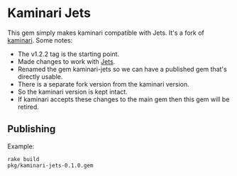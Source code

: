 # Kaminari Jets

This gem simply makes kaminari compatible with Jets. It's a fork of [kaminari](https://github.com/kaminari/kaminari). Some notes:

* The v1.2.2 tag is the starting point.
* Made changes to work with [Jets](https://rubyonjets.com).
* Renamed the gem kaminari-jets so we can have a published gem that's directly usable.
* There is a separate fork version from the kaminari version.
* So the kaminari version is kept intact.
* If kaminari accepts these changes to the main gem then this gem will be retired.

## Publishing

Example:

    rake build
    pkg/kaminari-jets-0.1.0.gem